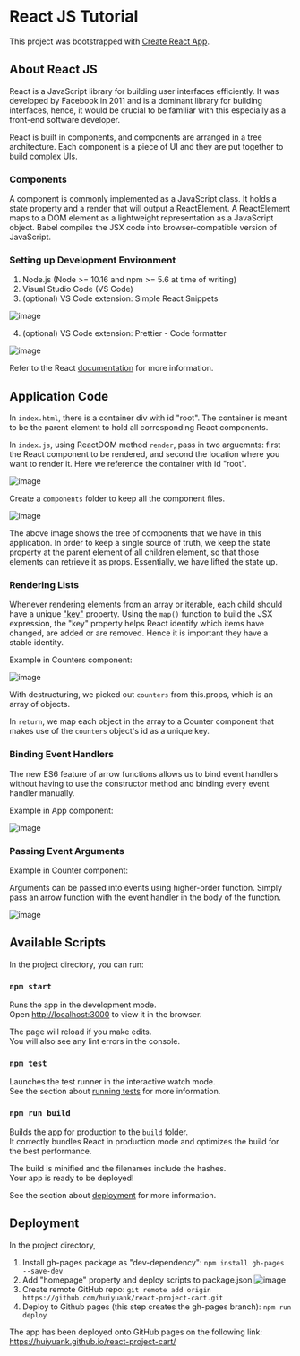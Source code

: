 # React JS Tutorial

This project was bootstrapped with [Create React App](https://github.com/facebook/create-react-app).

## About React JS

React is a JavaScript library for building user interfaces efficiently. It was developed by Facebook in 2011 and is a dominant library for building interfaces, hence, it would be crucial to be familiar with this especially as a front-end software developer. 

React is built in components, and components are arranged in a tree architecture. Each component is a piece of UI and they are put together to build complex UIs.

### Components

A component is commonly implemented as a JavaScript class. It holds a state property and a render that will output a ReactElement. A ReactElement maps to a DOM element as a lightweight representation as a JavaScript object. Babel compiles the JSX code into browser-compatible version of JavaScript.

### Setting up Development Environment

1. Node.js (Node >= 10.16 and npm >= 5.6 at time of writing)
2. Visual Studio Code (VS Code)
3. (optional) VS Code extension: Simple React Snippets

![image](https://user-images.githubusercontent.com/71057935/118087051-8683a300-b3f7-11eb-8274-fa33717286fa.png)

4. (optional) VS Code extension: Prettier - Code formatter

![image](https://user-images.githubusercontent.com/71057935/118087112-a1eeae00-b3f7-11eb-8521-f5dc0111223c.png)

Refer to the React [documentation](https://reactjs.org/docs/create-a-new-react-app.html#create-react-app) for more information.

## Application Code

In `index.html`, there is a container div with id "root". The container is meant to be the parent element to hold all corresponding React components.

In `index.js`, using ReactDOM method `render`, pass in two arguemnts: first the React component to be rendered, and second the location where you want to render it. Here we reference the container with id "root".

![image](https://user-images.githubusercontent.com/71057935/118088212-4e7d5f80-b3f9-11eb-9e90-a7f72e70ba4f.png)

Create a `components` folder to keep all the component files.

![image](https://user-images.githubusercontent.com/71057935/118092415-ab2f4900-b3fe-11eb-860e-9cff5fceec0d.png)

The above image shows the tree of components that we have in this application. In order to keep a single source of truth, we keep the state property at the parent element of all children element, so that those elements can retrieve it as props. Essentially, we have lifted the state up.

### Rendering Lists

Whenever rendering elements from an array or iterable, each child should have a unique ["key"](https://reactjs.org/docs/lists-and-keys.html) property. Using the `map()` function to build the JSX expression, the "key" property helps React identify which items have changed, are added or are removed. Hence it is important they have a stable identity.

Example in Counters component:

![image](https://user-images.githubusercontent.com/71057935/118090062-a321da00-b3fb-11eb-8dbe-2c57eef7d6ff.png)

With destructuring, we picked out `counters` from this.props, which is an array of objects.

In `return`, we map each object in the array to a Counter component that makes use of the `counters` object's id as a unique key.

### Binding Event Handlers

The new ES6 feature of arrow functions allows us to bind event handlers without having to use the constructor method and binding every event handler manually.

Example in App component:

![image](https://user-images.githubusercontent.com/71057935/118091603-98684480-b3fd-11eb-8a52-9d292c9a4070.png)

### Passing Event Arguments

Example in Counter component:

Arguments can be passed into events using higher-order function. Simply pass an arrow function with the event handler in the body of the function.

![image](https://user-images.githubusercontent.com/71057935/118091851-e9783880-b3fd-11eb-95f3-7b6cfcfb41a1.png)

## Available Scripts

In the project directory, you can run:

### `npm start`

Runs the app in the development mode.\
Open [http://localhost:3000](http://localhost:3000) to view it in the browser.

The page will reload if you make edits.\
You will also see any lint errors in the console.

### `npm test`

Launches the test runner in the interactive watch mode.\
See the section about [running tests](https://facebook.github.io/create-react-app/docs/running-tests) for more information.

### `npm run build`

Builds the app for production to the `build` folder.\
It correctly bundles React in production mode and optimizes the build for the best performance.

The build is minified and the filenames include the hashes.\
Your app is ready to be deployed!

See the section about [deployment](https://facebook.github.io/create-react-app/docs/deployment) for more information.

## Deployment

In the project directory,

1. Install gh-pages package as "dev-dependency": `npm install gh-pages --save-dev`
2. Add "homepage" property and deploy scripts to package.json
![image](https://user-images.githubusercontent.com/71057935/117559958-3a192a00-b0bc-11eb-90d9-fed71549a03d.png)
4. Create remote GitHub repo: `git remote add origin https://github.com/huiyuank/react-project-cart.git`
5. Deploy to Github pages (this step creates the gh-pages branch): `npm run deploy`

The app has been deployed onto GitHub pages on the following link:
https://huiyuank.github.io/react-project-cart/

